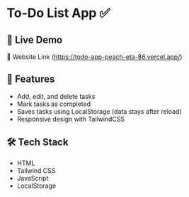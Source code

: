 # To-Do List App ✅  

## 🚀 Live Demo  
🔗 Website Link (https://todo-app-peach-eta-86.vercel.app/)

## 📌 Features  
- Add, edit, and delete tasks  
- Mark tasks as completed  
- Saves tasks using LocalStorage (data stays after reload)  
- Responsive design with TailwindCSS  

## 🛠️ Tech Stack  
- HTML  
- Tailwind CSS  
- JavaScript  
- LocalStorage  
